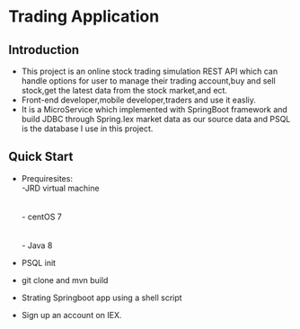 # Trading Application
## Introduction
- This project is an online stock trading simulation REST API which can handle options for user to manage their trading account,buy and sell stock,get the latest data from the stock market,and ect.
- Front-end developer,mobile developer,traders and use it easliy.
- It is a MicroService which implemented with SpringBoot framework and build JDBC through Spring.Iex market data as our source data and PSQL is the database I use in this project.

## Quick Start
- Prequiresites:
   <br>-JRD virtual machine</br>         
   <br>\- centOS 7</br>           
   <br>\- Java 8</br>         
            
- PSQL init
- git clone and mvn build
- Strating Springboot app using a shell script
- Sign up an account on IEX.
